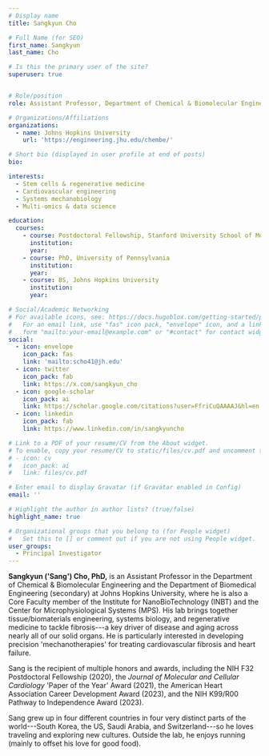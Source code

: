 ```yaml
---
# Display name
title: Sangkyun Cho

# Full Name (for SEO)
first_name: Sangkyun
last_name: Cho

# Is this the primary user of the site?
superuser: true


# Role/position
role: Assistant Professor, Department of Chemical & Biomolecular Engineering, and Biomedical Engineering (secondary)

# Organizations/Affiliations
organizations:
  - name: Johns Hopkins University
    url: 'https://engineering.jhu.edu/chembe/'

# Short bio (displayed in user profile at end of posts)
bio: 

interests:
  - Stem cells & regenerative medicine
  - Cardiovascular engineering
  - Systems mechanobiology
  - Multi-omics & data science

education:
  courses:
    - course: Postdoctoral Fellowship, Stanford University School of Medicine
      institution: 
      year: 
    - course: PhD, University of Pennsylvania
      institution: 
      year: 
    - course: BS, Johns Hopkins University
      institution: 
      year: 

# Social/Academic Networking
# For available icons, see: https://docs.hugoblox.com/getting-started/page-builder/#icons
#   For an email link, use "fas" icon pack, "envelope" icon, and a link in the
#   form "mailto:your-email@example.com" or "#contact" for contact widget.
social:
  - icon: envelope
    icon_pack: fas
    link: 'mailto:scho41@jh.edu'
  - icon: twitter
    icon_pack: fab
    link: https://x.com/sangkyun_cho
  - icon: google-scholar
    icon_pack: ai
    link: https://scholar.google.com/citations?user=FfriCuQAAAAJ&hl=en
  - icon: linkedin
    icon_pack: fab
    link: https://www.linkedin.com/in/sangkyuncho

# Link to a PDF of your resume/CV from the About widget.
# To enable, copy your resume/CV to static/files/cv.pdf and uncomment the lines below.
# - icon: cv
#   icon_pack: ai
#   link: files/cv.pdf

# Enter email to display Gravatar (if Gravatar enabled in Config)
email: ''

# Highlight the author in author lists? (true/false)
highlight_name: true

# Organizational groups that you belong to (for People widget)
#   Set this to [] or comment out if you are not using People widget.
user_groups:
  - Principal Investigator
---
```



**Sangkyun ('Sang') Cho, PhD,** is an Assistant Professor in the Department of Chemical & Biomolecular Engineering and the Department of Biomedical Engineering (secondary) at Johns Hopkins University, where he is also a Core Faculty member of the Institute for NanoBioTechnology (INBT) and the Center for Microphysiological Systems (MPS). His lab brings together tissue/biomaterials engineering, systems biology, and regenerative medicine to tackle fibrosis---a key driver of disease and aging across nearly all of our solid organs. He is particularly interested in developing precision 'mechanotherapies' for treating cardiovascular fibrosis and heart failure.

Sang is the recipient of multiple honors and awards, including the NIH F32 Postdoctoral Fellowship (2020), the _Journal of Molecular and Cellular Cardiology_ 'Paper of the Year' Award (2021), the American Heart Association Career Development Award (2023), and the NIH K99/R00 Pathway to Independence Award (2023).

Sang grew up in four different countries in four very distinct parts of the world---South Korea, the US, Saudi Arabia, and Switzerland---so he loves traveling and exploring new cultures. Outside the lab, he enjoys running (mainly to offset his love for good food). 
